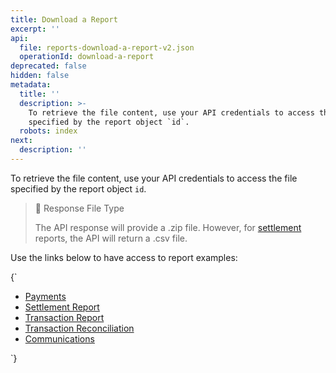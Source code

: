 ```yaml
---
title: Download a Report
excerpt: ''
api:
  file: reports-download-a-report-v2.json
  operationId: download-a-report
deprecated: false
hidden: false
metadata:
  title: ''
  description: >-
    To retrieve the file content, use your API credentials to access the file
    specified by the report object `id`.
  robots: index
next:
  description: ''
---
```

To retrieve the file content, use your API credentials to access the file specified by the report object `id`. 

> 📘 Response File Type
>
> The API response will provide a .zip file. However, for [settlement](introduction-reports#settlement-report) reports, the API will return a .csv file.


Use the links below to have access to report examples:

<HTMLBlock>{`
<ul>
  <li><a href="https://drive.google.com/file/d/1Sj1CBnJLQ3_1EaO-l_xWhZZdy7EDQQD7/view?usp=sharing" target=”_blank”>Payments</a></li>
  <li><a href="https://drive.google.com/file/d/1QgcqPG_ow-VHiR0h-rSEYAfOgGUKGJb6/view?usp=sharing" target=”_blank”>Settlement Report</a></li>
  <li><a href="https://drive.google.com/file/d/1MAPo20aDpgikGdEqdi4ySQCq6SdseMw3/view?usp=sharing" target=”_blank”>Transaction Report</a></li>
  <li><a href="https://drive.google.com/file/d/1L0Y-hXkip-SMUKcDWVGGpNoq6CN3DyHb/view?usp=sharing" target=”_blank”>Transaction Reconciliation</a></li>
  <li><a href="https://drive.google.com/file/d/1QzD5q5EkYOgCvOJpC78RVDD_huhNixmF/view?usp=sharing" target=”_blank”>Communications</a></li>
</ul>
`}</HTMLBlock>
